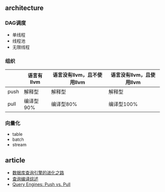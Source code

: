 ## architecture

### DAG调度

- 单线程
- 线程池
- 无限线程

### 组织

|      | 语言有llvm | 语言没有llvm，且不使用llvm | 语言没有llvm，且使用llvm |
|------|------------|----------------------------|--------------------------|
| push | 解释型     | 解释型                     | 解释型                   |
| pull | 编译型90%  | 编译型80%                  | 编译型100%               |

### 向量化

- table
- batch
- stream

## article

- [数据库查询引擎的进化之路](https://zhuanlan.zhihu.com/p/41562506)
- [查询编译综述](https://zhuanlan.zhihu.com/p/60965109)
- [Query Engines: Push vs. Pull](https://justinjaffray.com/query-engines-push-vs.-pull/)

